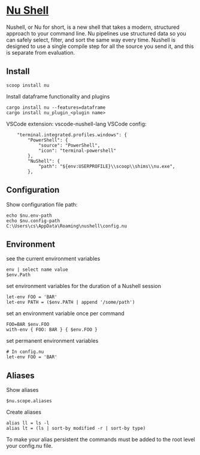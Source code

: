 # [Nu Shell](https://www.nushell.sh/)

Nushell, or Nu for short, is a new shell that takes a modern, structured approach to your command line.
Nu pipelines use structured data so you can safely select, filter, and sort the same way every time.
Nushell is designed to use a single compile step for all the source you send it, and this is separate from evaluation.

## Install

```
scoop install nu
```

Install dataframe functionality and plugins

```
cargo install nu --features=dataframe
cargo install nu_plugin_<plugin name>
```

VSCode extension: vscode-nushell-lang
VSCode config:

```
    "terminal.integrated.profiles.windows": {
        "PowerShell": {
            "source": "PowerShell",
            "icon": "terminal-powershell"
        },
        "NuShell": {
            "path": "${env:USERPROFILE}\\scoop\\shims\\nu.exe",
        },
```

## Configuration

Show configuration file path:

```
echo $nu.env-path
echo $nu.config-path
C:\Users\cs\AppData\Roaming\nushell\config.nu
```

## Environment

see the current environment variables

```
env | select name value
$env.Path
```

set environment variables for the duration of a Nushell session

```
let-env FOO = 'BAR'
let-env PATH = ($env.PATH | append '/some/path')
```

set an environment variable once per command

```
FOO=BAR $env.FOO
with-env { FOO: BAR } { $env.FOO }
```

set permanent environment variables

```
# In config.nu
let-env FOO = 'BAR'
```

## Aliases

Show aliases

```
$nu.scope.aliases
```

Create aliases

```
alias ll = ls -l
alias lt = (ls | sort-by modified -r | sort-by type)
```

To make your alias persistent the commands must be added to the root level your config.nu file.
